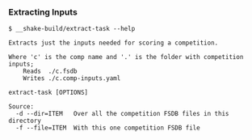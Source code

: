 ### Extracting Inputs

    $ __shake-build/extract-task --help

    Extracts just the inputs needed for scoring a competition.

    Where 'c' is the comp name and '.' is the folder with competition inputs;
        Reads  ./c.fsdb
        Writes ./c.comp-inputs.yaml 

    extract-task [OPTIONS]

    Source:
      -d --dir=ITEM   Over all the competition FSDB files in this directory
      -f --file=ITEM  With this one competition FSDB file
